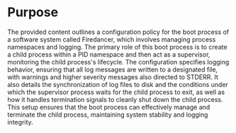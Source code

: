 # Purpose
The provided content outlines a configuration policy for the boot process of a software system called Firedancer, which involves managing process namespaces and logging. The primary role of this boot process is to create a child process within a PID namespace and then act as a supervisor, monitoring the child process's lifecycle. The configuration specifies logging behavior, ensuring that all log messages are written to a designated file, with warnings and higher severity messages also directed to STDERR. It also details the synchronization of log files to disk and the conditions under which the supervisor process waits for the child process to exit, as well as how it handles termination signals to cleanly shut down the child process. This setup ensures that the boot process can effectively manage and terminate the child process, maintaining system stability and logging integrity.
